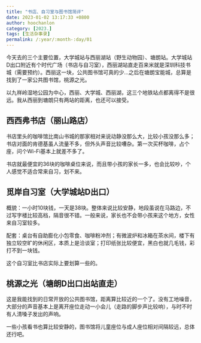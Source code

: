 ```yaml
---
title: "书店、自习室与图书馆简评"
date: 2023-01-02 13:17:33 +0800
author: hoochanlon
category: [2023.]
tags: [生活杂事录]
permalink: /:year/:month-:day/01
---
```


今天去的三个主要位置，大学城站与西丽湖站（野生动物园）、塘朗站。大学城站D出口附近有个时代广场（书店与自习室），西丽湖站直走百来米就是深圳科技书城（需要预约）。西丽这一块，公共图书馆可真的少...之后在塘朗宝能城，总算是找到了一家公共图书馆，桃源之光。

以九祥岭湿地公园为中心，西丽、大学城、西丽湖，这三个地铁站点都离得不是很远。我从西丽到塘朗只有两站的距离，也还可以接受。

<!-- more -->

## 西西弗书店（丽山路店）

书店里头的咖啡馆比南山书城的那家相对来说动静没那么大，比较小孩没那么多；书店对面的肯德基虽人流量不多，但外头声音比较嘈杂。第一次买杯咖啡，占个座，问个Wi-Fi基本上就差不多了。

书店就最便宜的36块的咖啡桌位来说，而且带小孩的家长一多，也会比较吵，个人感觉不适合常来自习，划不来。

## 觅岸自习室（大学城站D出口）

概貌：一小时10块钱，一天是38块。整体来说比较安静，地段虽说在马路边，不过写字楼比较高档，隔音很不错。一般来说，家长也不会带小孩来这个地方，女性来自习室较多。

配套：桌台有自助膨化小包零食、咖啡粉冲剂；有微波炉和冰箱在茶水间，楼下有独立较空旷的休闲区，本质上是洽谈室；打印纸张比较便宜，黑白也就几毛钱，彩打不到一块钱。

这个自习室比书店实际上要划算一些的。

## 桃源之光（塘朗D出口出站直走）

这是我能找到的日常开放的公共图书馆，距离算比较近的一个了。没有工地噪音，大部分的声音基本上是离开座位走动一小会儿（走路的脚步声比较响），与时不时有人清嗓子发出的声响。

一些小孩看书也算比较安静的，图书馆将儿童座位与成人座位相对间隔较远，总体还行吧。